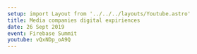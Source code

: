 ```yaml
---
setup: import Layout from '../../../layouts/Youtube.astro'
title: Media companies digital expiriences
date: 26 Sept 2019
event: Firebase Summit
youtube: vQxNDp_oA9Q
---
```

